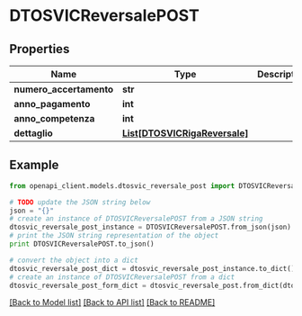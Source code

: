 # DTOSVICReversalePOST


## Properties

Name | Type | Description | Notes
------------ | ------------- | ------------- | -------------
**numero_accertamento** | **str** |  | [optional] 
**anno_pagamento** | **int** |  | [optional] 
**anno_competenza** | **int** |  | [optional] 
**dettaglio** | [**List[DTOSVICRigaReversale]**](DTOSVICRigaReversale.md) |  | [optional] 

## Example

```python
from openapi_client.models.dtosvic_reversale_post import DTOSVICReversalePOST

# TODO update the JSON string below
json = "{}"
# create an instance of DTOSVICReversalePOST from a JSON string
dtosvic_reversale_post_instance = DTOSVICReversalePOST.from_json(json)
# print the JSON string representation of the object
print DTOSVICReversalePOST.to_json()

# convert the object into a dict
dtosvic_reversale_post_dict = dtosvic_reversale_post_instance.to_dict()
# create an instance of DTOSVICReversalePOST from a dict
dtosvic_reversale_post_form_dict = dtosvic_reversale_post.from_dict(dtosvic_reversale_post_dict)
```
[[Back to Model list]](../README.md#documentation-for-models) [[Back to API list]](../README.md#documentation-for-api-endpoints) [[Back to README]](../README.md)


